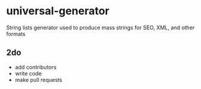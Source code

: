 # universal-generator
String lists generator used to produce mass strings for SEO, XML, and other formats

## 2do
- add contributors
- write code
- make pull requests
